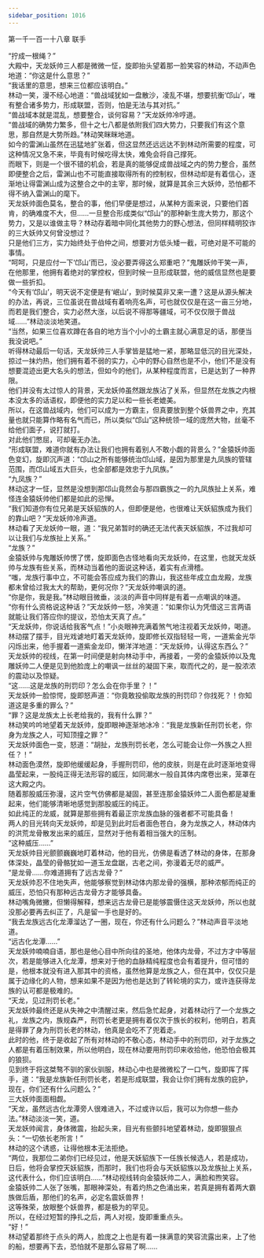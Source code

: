 ```yaml
---
sidebar_position: 1016
---
```

 第一千一百一十八章 联手


“拧成一根绳？”  
大殿中，天龙妖帅三人都是微微一怔，旋即抬头望着那一脸笑容的林动，不动声色地道：“你这是什么意思？”  
“我话里的意思，想来三位都应该明白。”  
林动一笑，漫不经心地道：“兽战域犹如一盘散沙，凌乱不堪，想要抗衡‘邙山’，唯有整合诸多势力，形成联盟，否则，怕是无法与其对抗。”  
“兽战域本就是混乱，想要整合，谈何容易？”天龙妖帅冷哼道。  
“兽战域的确势力繁多，但十之七八都是依附我们四大势力，只要我们有这个意思，那自然是大势所趋。”林动笑眯眯地道。  
如今的雷渊山虽然在迅猛地扩张着，但这显然还远远达不到林动所需要的程度，可这种情况又急不来，毕竟有时候吃得太快，难免会将自己撑死。  
而眼下，则是一个很不错的机会，若是真的能够促成兽战域之内的势力整合，虽然即便整合之后，雷渊山也不可能直接取得所有的控制权，但林动却是有着信心，逐渐地让得雷渊山成为这整合之中的主宰，那时候，就算是其余三大妖帅，恐怕都不得不纳入雷渊山的麾下。  
天龙妖帅面色莫名，整合的事，他们早便是想过，从某种方面来说，只要他们首肯，的确难度不大，但……一旦整合形成类似“邙山”的那种新生庞大势力，那这个势力，又是以谁做主导？林动存着暗中同化其他势力的野心想法，但同样精明狡诈的三大妖帅又何曾没想过？  
只是他们三方，实力始终处于伯仲之间，想要对方低头矮一截，可绝对是不可能的事情。  
“呵呵，只是应付一下‘邙山’而已，没必要弄得这么郑重吧？”鬼雕妖帅干笑一声，在他那里，他拥有着绝对的掌控权，但到时候一旦形成联盟，他的威信显然也是要做一些折扣。  
“今天有‘邙山’，明天说不定便是有‘岷山’，到时候莫非又来一遭？这是从源头解决的办法，再说，三位虽说在兽战域有着响亮名声，可也就仅仅是在这一亩三分地，而若是我们整合，实力必然大涨，以后说不得那等疆域，可不仅仅限于兽战域……”林动淡淡地笑道。  
“当然，如果三位喜欢蹲在各自的地方当个小小的土霸主就心满意足的话，那便当我没说吧。”  
听得林动最后一句话，天龙妖帅三人手掌皆是猛地一紧，那略显低沉的目光深处，掠过一抹灼热，他们拥有着不弱的实力，心中的野心自然也是不小，他们不是没有想要混迹出更大名头的想法，但如今的他们，从某种程度而言，已是达到了一种界限。  
他们并没有太过惊人的背景，天龙妖帅虽然跟龙族沾了关系，但显然在龙族之内根本没太多的话语权，即便他的实力足以和一些长老媲美。  
所以，在这兽战域内，他们可以成为一方霸主，但真要放到整个妖兽界之中，充其量也就只能算作略有名气而已，所以类似“邙山”这种统领一域的庞然大物，丝毫不给他们面子，说打就打。  
对此他们憋屈，可却毫无办法。  
“形成联盟，难道你就有办法让我们也拥有着别人不敢小觑的背景么？”金猿妖帅面色变幻，旋即沉声道：“邙山之所有能够统治邙山域，是因为那里是九凤族的管辖范围，而邙山域五大巨头，也全部都是效忠于九凤族。”  
“九凤族？”  
林动这才一怔，显然是没想到那邙山竟然会与那四霸族之一的九凤族扯上关系，难怪连金猿妖帅他们都是如此的忌惮。  
“我们知道你有位兄弟是天妖貂族的人，但即便是他，也很难让天妖貂族成为我们的靠山吧？”天龙妖帅冷声道。  
林动看了天龙妖帅一眼，道：“我兄弟暂时的确还无法代表天妖貂族，不过我却可以让我们与龙族扯上关系。”  
“龙族？”  
金猿妖帅与鬼雕妖帅愣了愣，旋即面色古怪地看向天龙妖帅，在这里，也就天龙妖帅与龙族有些关系，而林动当着他的面说这种话，着实有点滑稽。  
“嗤，龙族行事中立，不可能会答应成为我们的靠山，我这些年成立血龙殿，龙族都未曾给过我太大的帮助，更何况你？”天龙妖帅嘲讽的道。  
“你是你，我是我。”林动眼目微垂，淡淡的声音中同样是有着一点嘲讽的味道。  
“你有什么资格说这种话？”天龙妖帅一怒，冷笑道：“如果你认为凭借这三言两语就能让我们答应你的提议，恐怕太天真了点。”  
“天龙妖帅，你说话给我客气点！”小炎眼神充满着煞气地注视着天龙妖帅，喝道。  
林动摆了摆手，目光戏谑地盯着天龙妖帅，旋即修长双指轻轻一弯，一道紫金光华闪烁出来，他手握着一道紫金龙印，懒洋洋地道：“天龙妖帅，认得这东西么？”  
天龙妖帅的视线，在第一时间便是射向林动手中，再接着，一旁的金猿妖帅以及鬼雕妖帅二人便是见到他脸庞上的嘲讽一丝丝的凝固下来，取而代之的，是一股浓浓的震动以及惊疑。  
“这……这是龙族的刑罚印？怎么会在你手里？！”  
天龙妖帅一脸惊愕，旋即怒声道：“你竟敢投偷取龙族的刑罚印？你找死？！你知道这是多重的罪么？”  
“罪？这是龙族太上长老给我的，我有什么罪？”  
林动笑吟吟地望着天龙妖帅，旋即眼神逐渐地冰冷：“我是龙族新任刑罚长老，你身为龙族之人，可知顶撞之罪？”  
天龙妖帅面色一变，怒道：“胡扯，龙族刑罚长老，怎么可能会让你一外族之人担任？！”  
林动面色漠然，旋即他缓缓起身，手握刑罚印，他的皮肤，则是在此时逐渐地变得晶莹起来，一股纯正得无法形容的威压，如同潮水一般自其体内席卷出来，笼罩在这大殿之内。  
随着那股威压弥漫，这片空气仿佛都是凝固，甚至连那金猿妖帅二人面色都是凝重起来，他们能够清晰地感觉到那股威压的纯正。  
如此纯正的龙威，就算是那些拥有着最正宗龙族血脉的强者都不可能具备！  
两人的目光转向天龙妖帅，却是见到此时后者面色苍白，身为龙族之人，林动体内的洪荒龙骨散发出来的威压，显然对于他有着相当强大的压制。  
“这种威压……”  
天龙妖帅目光颤颤巍巍地盯着林动，他的目光，仿佛是看透了林动的身体，在那身体深处，晶莹的骨骼犹如一道玉龙盘踞，古老之间，弥漫着无尽的威严。  
“是龙骨……你难道拥有了远古龙骨？”  
天龙妖帅忍不住地失声，他能够察觉到林动体内那龙骨的强横，那种浓郁而纯正的威压，恐怕只有那种远古龙骨方才能够具备。  
林动嘴角微撇，但懒得解释，想来远古龙骨已是能够震慑住这天龙妖帅，所以也就没那必要再去纠正了，凡是留一手也是好的。  
“我去龙族远古化龙潭溜达了一圈，现在，你还有什么问题么？”林动声音平淡地道。  
“远古化龙潭……”  
天龙妖帅喃喃自语，那也是他心目中所向往的圣地，他体内龙骨，不过方才中等层次，若是能够进入化龙潭，想来对于他的血脉精纯程度也会有着提升，但可惜的是，他根本就没有进入那其中的资格，虽然他算是龙族之人，但在其中，仅仅只是属于边缘化的人物，想来如果不是因为他也是达到了转轮境的实力，或许连获得龙族的认可都是极难的。  
“天龙，见过刑罚长老。”  
天龙妖帅最终还是从失神之中清醒过来，然后急忙起身，对着林动行了一个龙族之礼，龙族之内，族规森严，刑罚长老更是拥有着仅次于族长的权利，他明白，若真是得罪了身为刑罚长老的林动，他真是会吃不了兜着走。  
此时的他，终于是收起了所有对林动的不敬心态，林动手中的刑罚印，对于龙族之人都是有着压制效果，所以他明白，现在林动要用刑罚印来收拾他，他恐怕会极其的狼狈。  
见到终于将这桀骜不驯的家伙驯服，林动心中也是微微松了一口气，旋即挥了挥手，道：“我是龙族新任刑罚长老，若是形成联盟，我会让你们拥有龙族的庇护，现在，你们还有什么问题么？”  
三大妖帅面面相觑。  
“天龙，虽然远古化龙潭旁人很难进入，不过或许以后，我可以为你想一些办法。”林动淡淡一笑，道。  
天龙妖帅闻言，身体微震，抬起头来，目光有些颤抖地望着林动，旋即狠狠点头：“一切依长老所言！”  
林动的这个诱惑，让得他根本无法拒绝。  
“两位，我那位二弟你们已经见过，他是天妖貂族下一任族长候选人，若是成功，日后，他将会掌控天妖貂族，而那时，我们也将会与天妖貂族以及龙族扯上关系，这代表什么，你们应该明白……”林动视线转向金猿妖帅二人，满脸和煦笑容。  
金猿妖帅二人张了张嘴，那眼神深处，有着灼热之色涌出来，若真是拥有着两大霸族做后盾，那他们的名声，必定名震妖兽界！  
这等殊荣，放眼整个妖兽界，都是极为的罕见。  
所以，在经过短暂的挣扎之后，两人对视，旋即重重点头。  
“好！”  
林动望着那终于点头的两人，脸庞之上也是有着一抹满意的笑容流露出来，上了他的船，想要再下去，恐怕就不是那么容易了啊……  
  
  
